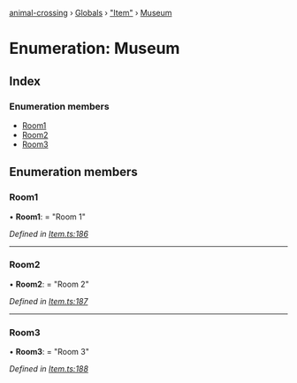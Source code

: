 [animal-crossing](../README.md) › [Globals](../globals.md) › ["Item"](../modules/_item_.md) › [Museum](_item_.museum.md)

# Enumeration: Museum

## Index

### Enumeration members

* [Room1](_item_.museum.md#room1)
* [Room2](_item_.museum.md#room2)
* [Room3](_item_.museum.md#room3)

## Enumeration members

###  Room1

• **Room1**: = "Room 1"

*Defined in [Item.ts:186](https://github.com/Norviah/animal-crossing/blob/02b4c7f/module/types/Item.ts#L186)*

___

###  Room2

• **Room2**: = "Room 2"

*Defined in [Item.ts:187](https://github.com/Norviah/animal-crossing/blob/02b4c7f/module/types/Item.ts#L187)*

___

###  Room3

• **Room3**: = "Room 3"

*Defined in [Item.ts:188](https://github.com/Norviah/animal-crossing/blob/02b4c7f/module/types/Item.ts#L188)*
